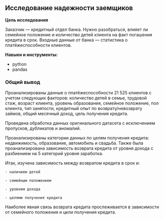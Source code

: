 ## Исследование надежности заемщиков

**Цель исследования**

Заказчик — кредитный отдел банка. Нужно разобраться, влияет ли семейное положение и количество детей клиента на факт погашения кредита в срок. Входные данные от банка — статистика о платёжеспособности клиентов.

**Навыки и инструменты:**
* python
* pandas

### Общий вывод
Проанализированы данные о платёжеспособности 21 525 клиентов с учетом следующих факторов: количество детей в семье, трудовой стаж, возраст клиента, уровень образования, семейное положение, пол клиента, тип занятости, кредитный опыт по возврату/невозврату займов, общий месячный доход, цель получения кредита.

Проведена обработка данных оригинального датасета с исключением пропусков, дубликатов и аномалий.
    
Проанализированы категории данных по целям получения кредита: недвижимость, образование, автомобиль и свадьба.
Также была проанализирована зависимость возврата кредита от уровня дохода с разбиением на 5 категорий уровня заработка.
    
Итак, изучена зависимость между возвратом кредита в срок и:
    
    - наличием детей
    
    - семейным положением
    
    - уровнем дохода
    
    - целями получения кредита
    

Наиболее явная связь возврата кредита прослеживается в зависимости от семейного положения и цели получения кредита.
